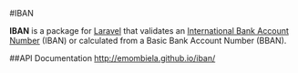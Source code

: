 #IBAN

**IBAN** is a package for [Laravel](http://laravel.com/) that validates an [International Bank Account Number](http://en.wikipedia.org/wiki/International_Bank_Account_Number) (IBAN) or calculated from a Basic Bank Account Number (BBAN).

##API Documentation
http://emombiela.github.io/iban/
